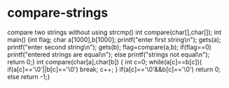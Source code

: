 # compare-strings
compare two strings without using strcmp()
int compare(char[],char[]);
int main()
{int flag;
char a[1000],b[1000];
printf("enter first string\n");
gets(a);
printf("enter second string\n");
gets(b);
flag=compare(a,b);
if(flag==0)
printf("entered strings are equal\n");
else
printf("strings not equal\n");
return 0;}
int compare(char[a],char[b])
{ int c=0;
while(a[c]==b[c]){
if(a[c]=='\0'||b[c]=='\0')
break;
c++;
}
if(a[c]=='\0'&&b[c]=='\0')
return 0;
else
return -1;}
